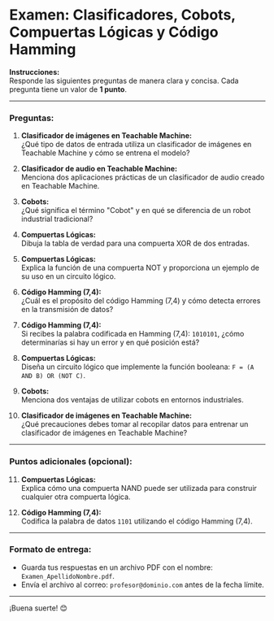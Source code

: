 # Examen: Clasificadores, Cobots, Compuertas Lógicas y Código Hamming

**Instrucciones:**  
Responde las siguientes preguntas de manera clara y concisa. Cada pregunta tiene un valor de **1 punto**.

---

### **Preguntas:**

1. **Clasificador de imágenes en Teachable Machine:**  
   ¿Qué tipo de datos de entrada utiliza un clasificador de imágenes en Teachable Machine y cómo se entrena el modelo?

2. **Clasificador de audio en Teachable Machine:**  
   Menciona dos aplicaciones prácticas de un clasificador de audio creado en Teachable Machine.

3. **Cobots:**  
   ¿Qué significa el término "Cobot" y en qué se diferencia de un robot industrial tradicional?

4. **Compuertas Lógicas:**  
   Dibuja la tabla de verdad para una compuerta XOR de dos entradas.

5. **Compuertas Lógicas:**  
   Explica la función de una compuerta NOT y proporciona un ejemplo de su uso en un circuito lógico.

6. **Código Hamming (7,4):**  
   ¿Cuál es el propósito del código Hamming (7,4) y cómo detecta errores en la transmisión de datos?

7. **Código Hamming (7,4):**  
   Si recibes la palabra codificada en Hamming (7,4): `1010101`, ¿cómo determinarías si hay un error y en qué posición está?

8. **Compuertas Lógicas:**  
   Diseña un circuito lógico que implemente la función booleana: `F = (A AND B) OR (NOT C)`.

9. **Cobots:**  
   Menciona dos ventajas de utilizar cobots en entornos industriales.

10. **Clasificador de imágenes en Teachable Machine:**  
    ¿Qué precauciones debes tomar al recopilar datos para entrenar un clasificador de imágenes en Teachable Machine?

---

### **Puntos adicionales (opcional):**

11. **Compuertas Lógicas:**  
    Explica cómo una compuerta NAND puede ser utilizada para construir cualquier otra compuerta lógica.

12. **Código Hamming (7,4):**  
    Codifica la palabra de datos `1101` utilizando el código Hamming (7,4).

---

### **Formato de entrega:**  
- Guarda tus respuestas en un archivo PDF con el nombre: `Examen_ApellidoNombre.pdf`.
- Envía el archivo al correo: `profesor@dominio.com` antes de la fecha límite.

---

¡Buena suerte! 😊
